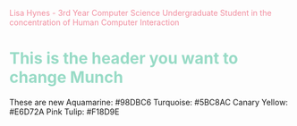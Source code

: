
<p style="color:#F18D9E">Lisa Hynes - 3rd Year Computer Science Undergraduate Student in the concentration of Human Computer Interaction</p>

<h1 style="color:#98DBC6;">This is the header you want to change Munch</h1>

These are new
Aquamarine: #98DBC6
Turquoise: #5BC8AC
Canary Yellow: #E6D72A
Pink Tulip: #F18D9E






